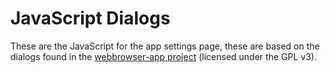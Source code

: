 # JavaScript Dialogs

These are the JavaScript for the app settings page, these are based on the
dialogs found in the [webbrowser-app project](https://launchpad.net/webbrowser-app)
(licensed under the GPL v3).

